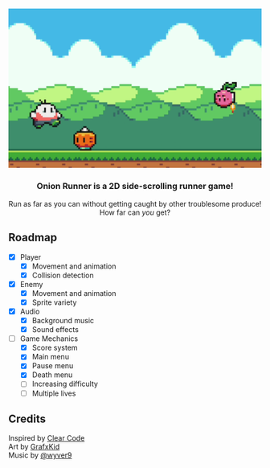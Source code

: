 </br>
<p align="center">
  <img src="demo.png" width=600></img>
</p>

<h3 align="center">Onion Runner is a 2D side-scrolling runner game!</h3>
<p align="center">
  Run as far as you can without getting caught by other troublesome produce! </br>
  How far can <i>you</i> get?
</p>

## Roadmap

- [x] Player
  - [x] Movement and animation
  - [x] Collision detection
- [x] Enemy
  - [x] Movement and animation
  - [x] Sprite variety
- [x] Audio
  - [x] Background music
  - [x] Sound effects
- [ ] Game Mechanics
  - [x] Score system
  - [X] Main menu
  - [X] Pause menu
  - [X] Death menu
  - [ ] Increasing difficulty
  - [ ] Multiple lives

## Credits

Inspired by [Clear Code](https://www.youtube.com/watch?v=AY9MnQ4x3zk) </br>
Art by [GrafxKid](https://opengameart.org/content/arcade-platformer-assets) </br>
Music by [@wyver9](https://opengameart.org/content/good-mood-theme-8-bit)
